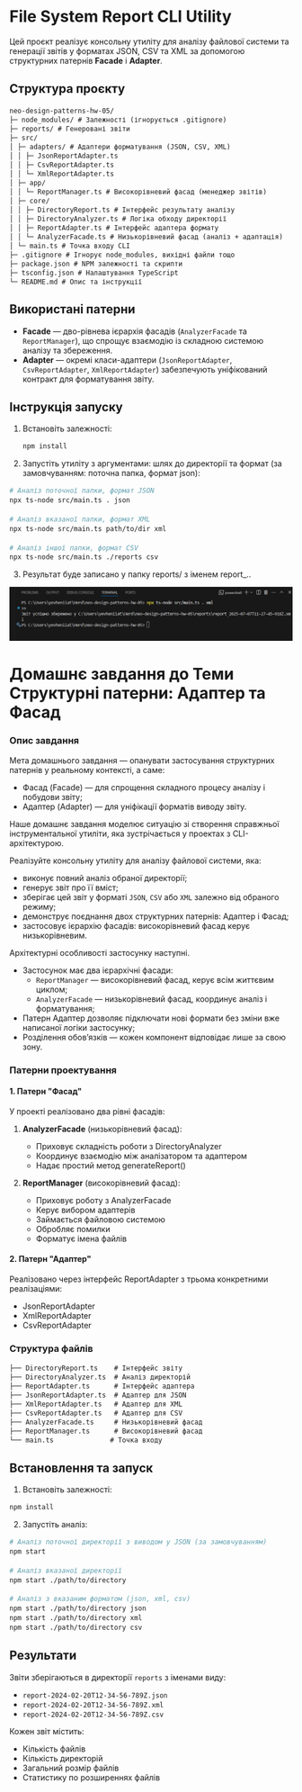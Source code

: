# File System Report CLI Utility

Цей проєкт реалізує консольну утиліту для аналізу файлової системи та генерації звітів у форматах JSON, CSV та XML за допомогою структурних патернів **Facade** і **Adapter**.

## Структура проєкту

```
neo-design-patterns-hw-05/
├─ node_modules/ # Залежності (ігнорується .gitignore)
├─ reports/ # Генеровані звіти
├─ src/
│ ├─ adapters/ # Адаптери форматування (JSON, CSV, XML)
│ │ ├─ JsonReportAdapter.ts
│ │ ├─ CsvReportAdapter.ts
│ │ └─ XmlReportAdapter.ts
│ ├─ app/
│ │ └─ ReportManager.ts # Високорівневий фасад (менеджер звітів)
│ ├─ core/
│ │ ├─ DirectoryReport.ts # Інтерфейс результату аналізу
│ │ ├─ DirectoryAnalyzer.ts # Логіка обходу директорії
│ │ ├─ ReportAdapter.ts # Інтерфейс адаптера формату
│ │ └─ AnalyzerFacade.ts # Низькорівневий фасад (аналіз + адаптація)
│ └─ main.ts # Точка входу CLI
├─ .gitignore # Ігнорує node_modules, вихідні файли тощо
├─ package.json # NPM залежності та скрипти
├─ tsconfig.json # Налаштування TypeScript
└─ README.md # Опис та інструкції
```

## Використані патерни

- **Facade** — дво-рівнева ієрархія фасадів (`AnalyzerFacade` та `ReportManager`), що спрощує взаємодію із складною системою аналізу та збереження.
- **Adapter** — окремі класи-адаптери (`JsonReportAdapter`, `CsvReportAdapter`, `XmlReportAdapter`) забезпечують уніфікований контракт для форматування звіту.

## Інструкція запуску

1. Встановіть залежності:
   ```bash
   npm install
   ```
2. Запустіть утиліту з аргументами: шлях до директорії та формат (за замовчуванням: поточна папка, формат json):
```bash
# Аналіз поточної папки, формат JSON
npx ts-node src/main.ts . json

# Аналіз вказаної папки, формат XML
npx ts-node src/main.ts path/to/dir xml

# Аналіз іншої папки, формат CSV
npx ts-node src/main.ts ./reports csv
```

3. Результат буде записано у папку reports/ з іменем report_<timestamp>.<format>.

![alt text](image.png)




# Домашнє завдання до Теми Структурні патерни: Адаптер та Фасад

### Опис завдання

Мета домашнього завдання — опанувати застосування структурних патернів у реальному контексті, а саме:

- Фасад (Facade) — для спрощення складного процесу аналізу і побудови звіту;
- Адаптер (Adapter) — для уніфікації форматів виводу звіту.

Наше домашнє завдання моделює ситуацію зі створення справжньої інструментальної утиліти, яка зустрічається у проектах з CLI-архітектурою.

Реалізуйте консольну утиліту для аналізу файлової системи, яка:

- виконує повний аналіз обраної директорії;
- генерує звіт про її вміст;
- зберігає цей звіт у форматі `JSON`, `CSV` або `XML` залежно від обраного режиму;
- демонструє поєднання двох структурних патернів: Адаптер і Фасад;
- застосовує ієрархію фасадів: високорівневий фасад керує низькорівневим.

Архітектурні особливості застосунку наступні.

- Застосунок має два ієрархічні фасади:
  - `ReportManager` — високорівневий фасад, керує всім життєвим циклом;
  - `AnalyzerFacade` — низькорівневий фасад, координує аналіз і форматування;
- Патерн Адаптер дозволяє підключати нові формати без зміни вже написаної логіки застосунку;
- Розділення обов’язків — кожен компонент відповідає лише за свою зону.

### Патерни проектування

#### 1. Патерн "Фасад"

У проекті реалізовано два рівні фасадів:

1. **AnalyzerFacade** (низькорівневий фасад):

   - Приховує складність роботи з DirectoryAnalyzer
   - Координує взаємодію між аналізатором та адаптером
   - Надає простий метод generateReport()

2. **ReportManager** (високорівневий фасад):
   - Приховує роботу з AnalyzerFacade
   - Керує вибором адаптерів
   - Займається файловою системою
   - Обробляє помилки
   - Форматує імена файлів

#### 2. Патерн "Адаптер"

Реалізовано через інтерфейс ReportAdapter з трьома конкретними реалізаціями:

- JsonReportAdapter
- XmlReportAdapter
- CsvReportAdapter

### Структура файлів

```
├── DirectoryReport.ts    # Інтерфейс звіту
├── DirectoryAnalyzer.ts  # Аналіз директорій
├── ReportAdapter.ts      # Інтерфейс адаптера
├── JsonReportAdapter.ts  # Адаптер для JSON
├── XmlReportAdapter.ts   # Адаптер для XML
├── CsvReportAdapter.ts   # Адаптер для CSV
├── AnalyzerFacade.ts     # Низькорівневий фасад
├── ReportManager.ts      # Високорівневий фасад
└── main.ts              # Точка входу
```

## Встановлення та запуск

1. Встановіть залежності:

```bash
npm install
```

2. Запустіть аналіз:

```bash
# Аналіз поточної директорії з виводом у JSON (за замовчуванням)
npm start

# Аналіз вказаної директорії
npm start ./path/to/directory

# Аналіз з вказаним форматом (json, xml, csv)
npm start ./path/to/directory json
npm start ./path/to/directory xml
npm start ./path/to/directory csv
```

## Результати

Звіти зберігаються в директорії `reports` з іменами виду:

- `report-2024-02-20T12-34-56-789Z.json`
- `report-2024-02-20T12-34-56-789Z.xml`
- `report-2024-02-20T12-34-56-789Z.csv`

Кожен звіт містить:

- Кількість файлів
- Кількість директорій
- Загальний розмір файлів
- Статистику по розширеннях файлів
